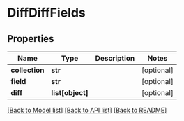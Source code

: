 # DiffDiffFields

## Properties
Name | Type | Description | Notes
------------ | ------------- | ------------- | -------------
**collection** | **str** |  | [optional] 
**field** | **str** |  | [optional] 
**diff** | **list[object]** |  | [optional] 

[[Back to Model list]](../README.md#documentation-for-models) [[Back to API list]](../README.md#documentation-for-api-endpoints) [[Back to README]](../README.md)

